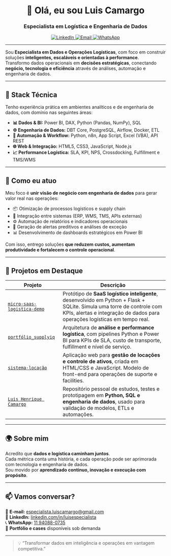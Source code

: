 <h1 align="center">👋 Olá, eu sou <strong>Luis Camargo</strong></h1>
<h3 align="center">Especialista em Logística e Engenharia de Dados</h3>

<p align="center">
  <a href="https://www.linkedin.com/in/luisespecialista/" target="_blank">
    <img src="https://img.shields.io/badge/LinkedIn-blue?logo=linkedin&logoColor=white" alt="LinkedIn"/>
  </a>
  <a href="mailto:especialista.luiscamargo@gmail.com">
    <img src="https://img.shields.io/badge/Email-especialista.luiscamargo%40gmail.com-red?logo=gmail&logoColor=white" alt="Email"/>
  </a>
  <a href="https://wa.me/5511940880735">
    <img src="https://img.shields.io/badge/WhatsApp-Contato-brightgreen?logo=whatsapp&logoColor=white" alt="WhatsApp"/>
  </a>
</p>

---

Sou **Especialista em Dados e Operações Logísticas**, com foco em construir soluções **inteligentes, escaláveis e orientadas à performance**.  
Transformo dados operacionais em **decisões estratégicas**, conectando **negócio, tecnologia e eficiência** através de análises, automação e engenharia de dados.

---

## 🚀 Stack Técnica

Tenho experiência prática em ambientes analíticos e de engenharia de dados, com domínio nas seguintes áreas:

- **📊 Dados & BI:** Power BI, DAX, Python (Pandas, NumPy), SQL  
- **⚙️ Engenharia de Dados:** DBT Core, PostgreSQL, Airflow, Docker, ETL  
- **🧠 Automação & Workflow:** Python, n8n, App Script, Excel (VBA), API REST  
- **🌐 Web & Integração:** HTML5, CSS3, JavaScript, Node.js  
- **📈 Performance Logística:** SLA, KPI, NPS, Crossdocking, Fulfillment e TMS/WMS  

---

## 💼 Como eu atuo

Meu foco é **unir visão de negócio com engenharia de dados** para gerar valor real nas operações:

- 📦 Otimização de processos logísticos e supply chain  
- 🔗 Integração entre sistemas (ERP, WMS, TMS, APIs externas)  
- ⚙️ Automação de relatórios e indicadores operacionais  
- 🚨 Geração de alertas preditivos e análises de exceção  
- 📊 Desenvolvimento de dashboards estratégicos em Power BI  

Com isso, entrego soluções **que reduzem custos, aumentam produtividade e fortalecem o controle operacional**.

---

## 📂 Projetos em Destaque

| Projeto | Descrição |
|----------|------------|
| [`micro-saas-logistica-demo`](https://github.com/LuisHenriqueCamargo/micro-saas-logistica-demo) | Protótipo de **SaaS logístico inteligente**, desenvolvido em Python + Flask + SQLite. Simula uma torre de controle com KPIs, alertas e integração de dados para operações logísticas em tempo real. |
| [`portfólio_supplyiq`](https://github.com/LuisHenriqueCamargo/portfólio_supplyiq) | Arquitetura de **análise e performance logística**, com pipelines Python e Power BI para KPIs de SLA, custo de transporte, fulfillment e nível de serviço. |
| [`sistema-locação`](https://github.com/LuisHenriqueCamargo/sistema-locação) | Aplicação web para **gestão de locações e controle de ativos**, criada em HTML/CSS e JavaScript. Modelo de front-end para operações de suporte e facilities. |
| [`Luis Henrique Camargo`](https://github.com/LuisHenriqueCamargo/Luis-Henrique-Camargo) | Repositório pessoal de estudos, testes e prototipagem em **Python, SQL e engenharia de dados**, usado para validação de modelos, ETLs e automações. |

---

## 🌍 Sobre mim

Acredito que **dados e logística caminham juntos**.  
Cada métrica conta uma história, e cada operação pode ser aprimorada com tecnologia e engenharia de dados.  
Sou movido por **aprendizado contínuo, inovação e execução com propósito**.

---

## 📫 Vamos conversar?

📧 **E-mail:** [especialista.luiscamargo@gmail.com](mailto:especialista.luiscamargo@gmail.com)  
💼 **LinkedIn:** [linkedin.com/in/luisespecialista](https://www.linkedin.com/in/luisespecialista/)  
📞 **WhatsApp:** [11 94088-0735](https://wa.me/5511940880735)  
📁 **Portfólio e cases** disponíveis sob demanda  

---

> 💡 “Transformar dados em inteligência e operações em vantagem competitiva.”

